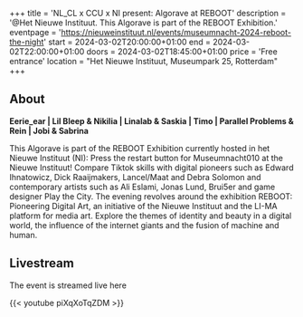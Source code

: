 +++
title = 'NL_CL x CCU x NI present: Algorave at REBOOT'
description = '@Het Nieuwe Instituut. This Algorave is part of the REBOOT Exhibition.'
eventpage = 'https://nieuweinstituut.nl/events/museumnacht-2024-reboot-the-night'
start = 2024-03-02T20:00:00+01:00
end = 2024-03-02T22:00:00+01:00
doors = 2024-03-02T18:45:00+01:00
price = 'Free entrance'
location = "Het Nieuwe Instituut, Museumpark 25, Rotterdam"
+++

<!--more-->

## About

**Eerie_ear | Lil Bleep & Nikilia | Linalab & Saskia | Timo | Parallel Problems & Rein | Jobi & Sabrina**

This Algorave is part of the REBOOT Exhibition currently hosted in het Nieuwe Instituut (NI): Press the restart button for Museumnacht010 at the Nieuwe Instituut! Compare Tiktok skills with digital pioneers such as Edward Ihnatowicz, Dick Raaijmakers, Lancel/Maat and Debra Solomon and contemporary artists such as Ali Eslami, Jonas Lund, Brui5er and game designer Play the City. The evening revolves around the exhibition REBOOT: Pioneering Digital Art, an initiative of the Nieuwe Instituut and the LI-MA platform for media art. Explore the themes of identity and beauty in a digital world, the influence of the internet giants and the fusion of machine and human.

## Livestream

The event is streamed live here

{{< youtube piXqXoTqZDM >}}